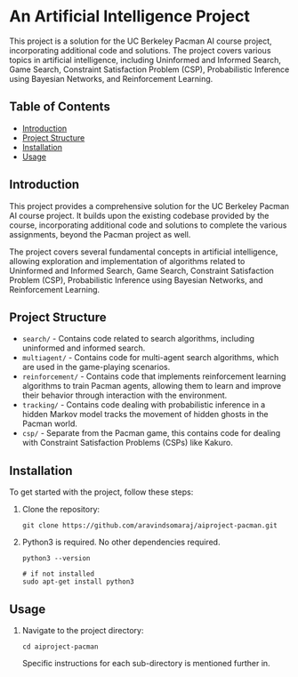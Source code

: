 # **An Artificial Intelligence Project**
This project is a solution for the UC Berkeley Pacman AI course project, incorporating additional code and solutions. The project covers various topics in artificial intelligence, including Uninformed and Informed Search, Game Search, Constraint Satisfaction Problem (CSP), Probabilistic Inference using Bayesian Networks, and Reinforcement Learning.

## **Table of Contents**
- [Introduction](#introduction)
- [Project Structure](#project-structure)
- [Installation](#installation)
- [Usage](#usage)

## **Introduction**
This project provides a comprehensive solution for the UC Berkeley Pacman AI course project. It builds upon the existing codebase provided by the course, incorporating additional code and solutions to complete the various assignments, beyond the Pacman project as well.

The project covers several fundamental concepts in artificial intelligence, allowing exploration and implementation of algorithms related to Uninformed and Informed Search, Game Search, Constraint Satisfaction Problem (CSP), Probabilistic Inference using Bayesian Networks, and Reinforcement Learning.

## **Project Structure**
- `search/` - Contains code related to search algorithms, including uninformed and informed search.
- `multiagent/` - Contains code for multi-agent search algorithms, which are used in the game-playing scenarios.
- `reinforcement/` - Contains code that implements reinforcement learning algorithms to train Pacman agents, allowing them to learn and improve their behavior through interaction with the environment.
- `tracking/` - Contains code dealing with probabilistic inference in a hidden Markov model tracks the movement of hidden ghosts in the Pacman world.
- `csp/` - Separate from the Pacman game, this contains code for dealing with Constraint Satisfaction Problems (CSPs) like Kakuro. 

## **Installation**
To get started with the project, follow these steps:  

1. Clone the repository:
    ```
    git clone https://github.com/aravindsomaraj/aiproject-pacman.git
    ```
2. Python3 is required. No other dependencies required.
    ```
    python3 --version

    # if not installed
    sudo apt-get install python3
    ```

## **Usage**

1. Navigate to the project directory:
    ```
    cd aiproject-pacman
    ```
    Specific instructions for each sub-directory is mentioned further in.
